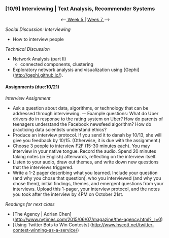 ### [10/9] Interviewing | Text Analysis, Recommender Systems

<p align="center"> <--<a href="https://github.com/giladlotan/itpmssd/blob/master/Week_5/README.md"> Week 5 </a> | <a href="https://github.com/giladlotan/itpmssd/blob/master/Week_7/README.md"> Week 7 </a> --> </p>

_Social Discussion: Interviewing_
- How to interview people

_Technical Discussion_
- Network Analysis (part II)
  - connected components, clustering
- Exploratory network analysis and visualization using [Gephi] (http://gephi.github.io/).

#### Assignments (due:10/21) 
_Interview Assignment_
- Ask a question about data, algorithms, or technology that can be addressed through interviewing. 
-- Example questions: What do Uber drivers do in response to the rating system on Uber? How do parents of teenagers understand the Facebook newsfeed algorithm? How do practicing data scientists understand ethics? 
- Produce an interview protocol. If you send it to danah by 10/13, she will give you feedback by 10/15. (Otherwise, it is due with the assignment.)
- Choose 3 people to interview F2F (15-30 minutes each). You may interview in your native tongue. Record the audio. Spend 20 minutes taking notes (in English) afterwards, reflecting on the interview itself. 
- Listen to your audio, draw out themes, and write down new questions that the interviews triggered.
- Write a 1-2 pager describing what you learned. Include your question (and why you chose that question), who you interviewed (and why you chose them), initial findings, themes, and emergent questions from your interviews. Upload this 1-pager, your interview protocol, and the notes you took after the interview by 4PM on October 21st.

_Readings for next class_
- [The Agency | Adrian Chen] (http://www.nytimes.com/2015/06/07/magazine/the-agency.html?_r=0)
- [Using Twitter Bots to Win Contests] (http://www.hscott.net/twitter-contest-winning-as-a-service/)
